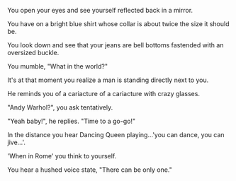 You open your eyes and see yourself reflected back in a mirror.  

You have on a bright blue shirt whose collar is about twice the size it should be.  

You look down and see that your jeans are bell bottoms fastended with an oversized buckle.

You mumble, "What in the world?"

It's at that moment you realize a man is standing directly next to you.  

He reminds you of a cariacture of a cariacture with crazy glasses.

"Andy Warhol?", you ask tentatively.

"Yeah baby!", he replies.  "Time to a go-go!"

In the distance you hear Dancing Queen playing...'you can dance, you can jive...'.  

'When in Rome' you think to yourself.

You hear a hushed voice state, "There can be only one."